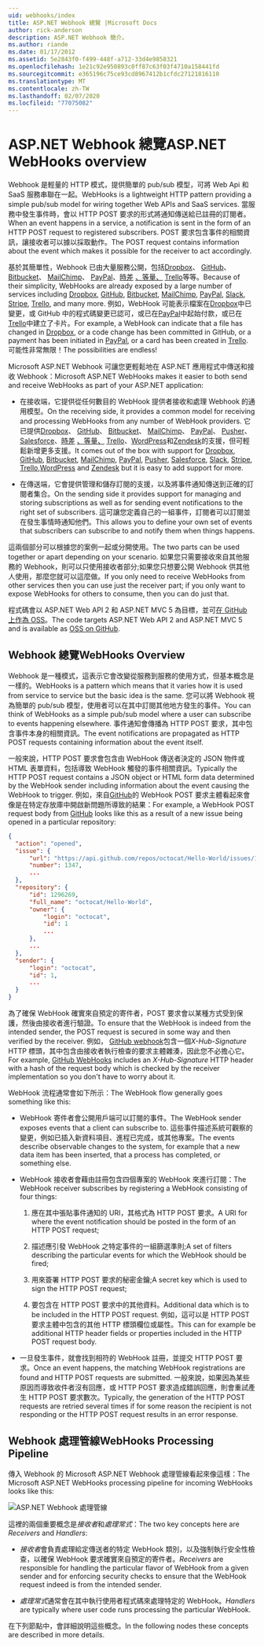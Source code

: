 ```yaml
---
uid: webhooks/index
title: ASP.NET Webhook 總覽 |Microsoft Docs
author: rick-anderson
description: ASP.NET Webhook 簡介。
ms.author: riande
ms.date: 01/17/2012
ms.assetid: 5e2843f0-f499-448f-a712-33d4e9858321
ms.openlocfilehash: 1e21c92e950893c0ff87c63f03f4710a158441fd
ms.sourcegitcommit: e365196c75ce93cd8967412b1cfdc27121816110
ms.translationtype: MT
ms.contentlocale: zh-TW
ms.lasthandoff: 02/07/2020
ms.locfileid: "77075082"
---
```

# <a name="aspnet-webhooks-overview"></a><span data-ttu-id="2fc29-103">ASP.NET Webhook 總覽</span><span class="sxs-lookup"><span data-stu-id="2fc29-103">ASP.NET WebHooks overview</span></span>

<span data-ttu-id="2fc29-104">Webhook 是輕量的 HTTP 模式，提供簡單的 pub/sub 模型，可將 Web Api 和 SaaS 服務串聯在一起。</span><span class="sxs-lookup"><span data-stu-id="2fc29-104">WebHooks is a lightweight HTTP pattern providing a simple pub/sub model for wiring together Web APIs and SaaS services.</span></span> <span data-ttu-id="2fc29-105">當服務中發生事件時，會以 HTTP POST 要求的形式將通知傳送給已註冊的訂閱者。</span><span class="sxs-lookup"><span data-stu-id="2fc29-105">When an event happens in a service, a notification is sent in the form of an HTTP POST request to registered subscribers.</span></span> <span data-ttu-id="2fc29-106">POST 要求包含事件的相關資訊，讓接收者可以據以採取動作。</span><span class="sxs-lookup"><span data-stu-id="2fc29-106">The POST request contains information about the event which makes it possible for the receiver to act accordingly.</span></span>

<span data-ttu-id="2fc29-107">基於其簡單性，Webhook 已由大量服務公開，包括[Dropbox](http://dropbox.com/)、 [GitHub](https://www.github.com/)、 [Bitbucket](https://bitbucket.org/)、 [MailChimp](http://www.mailchimp.com/)、 [PayPal](http://www.paypal.com/)、[時差](http://www.slack.com) [、等量、](http://www.stripe.com) [Trello](http://www.trello.com/)等等。</span><span class="sxs-lookup"><span data-stu-id="2fc29-107">Because of their simplicity, WebHooks are already exposed by a large number of services including [Dropbox](http://dropbox.com/), [GitHub](https://www.github.com/), [Bitbucket](https://bitbucket.org/), [MailChimp](http://www.mailchimp.com/), [PayPal](http://www.paypal.com/), [Slack](http://www.slack.com), [Stripe](http://www.stripe.com), [Trello](http://www.trello.com/), and many more.</span></span> <span data-ttu-id="2fc29-108">例如，WebHook 可能表示檔案在[Dropbox](http://dropbox.com/)中已變更，或 GitHub 中的程式碼變更已認可，或已在[PayPal](http://www.paypal.com/)中起始付款，或已在[Trello](http://www.trello.com/)中建立了卡片。</span><span class="sxs-lookup"><span data-stu-id="2fc29-108">For example, a WebHook can indicate that a file has changed in [Dropbox](http://dropbox.com/), or a code change has been committed in GitHub, or a payment has been initiated in [PayPal](http://www.paypal.com/), or a card has been created in [Trello](http://www.trello.com/).</span></span> <span data-ttu-id="2fc29-109">可能性非常無限！</span><span class="sxs-lookup"><span data-stu-id="2fc29-109">The possibilities are endless!</span></span>

<span data-ttu-id="2fc29-110">Microsoft ASP.NET Webhook 可讓您更輕鬆地在 ASP.NET 應用程式中傳送和接收 Webhook：</span><span class="sxs-lookup"><span data-stu-id="2fc29-110">Microsoft ASP.NET WebHooks makes it easier to both send and receive WebHooks as part of your ASP.NET application:</span></span>

* <span data-ttu-id="2fc29-111">在接收端，它提供從任何數目的 WebHook 提供者接收和處理 Webhook 的通用模型。</span><span class="sxs-lookup"><span data-stu-id="2fc29-111">On the receiving side, it provides a common model for receiving and processing WebHooks from any number of WebHook providers.</span></span> <span data-ttu-id="2fc29-112">它已提供[Dropbox](http://dropbox.com/)、 [GitHub](https://www.github.com/)、 [Bitbucket](https://bitbucket.org/)、 [MailChimp](http://www.mailchimp.com/)、 [PayPal](http://www.paypal.com/)、 [Pusher](http://www.pusher.com)、 [Salesforce](http://www.salesforce.com)、[時差](http://www.slack.com) [、等量、](http://www.stripe.com) [Trello](http://www.trello.com/)、[WordPress](http://www.wordpress.com)和[Zendesk](https://www.zendesk.com/)的支援，但可輕鬆新增更多支援。</span><span class="sxs-lookup"><span data-stu-id="2fc29-112">It comes out of the box with support for [Dropbox](http://dropbox.com/), [GitHub](https://www.github.com/), [Bitbucket](https://bitbucket.org/), [MailChimp](http://www.mailchimp.com/), [PayPal](http://www.paypal.com/), [Pusher](http://www.pusher.com), [Salesforce](http://www.salesforce.com), [Slack](http://www.slack.com), [Stripe](http://www.stripe.com), [Trello](http://www.trello.com/),[WordPress](http://www.wordpress.com) and [Zendesk](https://www.zendesk.com/) but it is easy to add support for more.</span></span>

* <span data-ttu-id="2fc29-113">在傳送端，它會提供管理和儲存訂閱的支援，以及將事件通知傳送到正確的訂閱者集合。</span><span class="sxs-lookup"><span data-stu-id="2fc29-113">On the sending side it provides support for managing and storing subscriptions as well as for sending event notifications to the right set of subscribers.</span></span> <span data-ttu-id="2fc29-114">這可讓您定義自己的一組事件，訂閱者可以訂閱並在發生事情時通知他們。</span><span class="sxs-lookup"><span data-stu-id="2fc29-114">This allows you to define your own set of events that subscribers can subscribe to and notify them when things happens.</span></span>

<span data-ttu-id="2fc29-115">這兩個部分可以根據您的案例一起或分開使用。</span><span class="sxs-lookup"><span data-stu-id="2fc29-115">The two parts can be used together or apart depending on your scenario.</span></span> <span data-ttu-id="2fc29-116">如果您只需要接收來自其他服務的 Webhook，則可以只使用接收者部分;如果您只想要公開 Webhook 供其他人使用，那麼您就可以這麼做。</span><span class="sxs-lookup"><span data-stu-id="2fc29-116">If you only need to receive WebHooks from other services then you can use just the receiver part; if you only want to expose WebHooks for others to consume, then you can do just that.</span></span>

<span data-ttu-id="2fc29-117">程式碼會以 ASP.NET Web API 2 和 ASP.NET MVC 5 為目標，並可[在 GitHub 上作為 OSS](https://github.com/aspnet/WebHooks)。</span><span class="sxs-lookup"><span data-stu-id="2fc29-117">The code targets ASP.NET Web API 2 and ASP.NET MVC 5 and is available as [OSS on GitHub](https://github.com/aspnet/WebHooks).</span></span>

## <a name="webhooks-overview"></a><span data-ttu-id="2fc29-118">Webhook 總覽</span><span class="sxs-lookup"><span data-stu-id="2fc29-118">WebHooks Overview</span></span>

<span data-ttu-id="2fc29-119">Webhook 是一種模式，這表示它會改變從服務到服務的使用方式，但基本概念是一樣的。</span><span class="sxs-lookup"><span data-stu-id="2fc29-119">WebHooks is a pattern which means that it varies how it is used from service to service but the basic idea is the same.</span></span> <span data-ttu-id="2fc29-120">您可以將 Webhook 視為簡單的 pub/sub 模型，使用者可以在其中訂閱其他地方發生的事件。</span><span class="sxs-lookup"><span data-stu-id="2fc29-120">You can think of WebHooks as a simple pub/sub model where a user can subscribe to events happening elsewhere.</span></span> <span data-ttu-id="2fc29-121">事件通知會傳播為 HTTP POST 要求，其中包含事件本身的相關資訊。</span><span class="sxs-lookup"><span data-stu-id="2fc29-121">The event notifications are propagated as HTTP POST requests containing information about the event itself.</span></span>

<span data-ttu-id="2fc29-122">一般來說，HTTP POST 要求會包含由 WebHook 傳送者決定的 JSON 物件或 HTML 表單資料，包括導致 WebHook 觸發的事件相關資訊。</span><span class="sxs-lookup"><span data-stu-id="2fc29-122">Typically the HTTP POST request contains a JSON object or HTML form data determined by the WebHook sender including information about the event causing the WebHook to trigger.</span></span> <span data-ttu-id="2fc29-123">例如，來自[GitHub](https://www.github.com/)的 WebHook POST 要求主體看起來會像是在特定存放庫中開啟新問題所導致的結果：</span><span class="sxs-lookup"><span data-stu-id="2fc29-123">For example, a WebHook POST request body from [GitHub](https://www.github.com/) looks like this as a result of a new issue being opened in a particular repository:</span></span>

```json
{
  "action": "opened",
  "issue": {
      "url": "https://api.github.com/repos/octocat/Hello-World/issues/1347",
      "number": 1347,
      ...
  },
  "repository": {
      "id": 1296269,
      "full_name": "octocat/Hello-World",
      "owner": {
          "login": "octocat",
          "id": 1
          ...
      },
      ...
  },
  "sender": {
      "login": "octocat",
      "id": 1,
      ...
  }
}
```

<span data-ttu-id="2fc29-124">為了確保 WebHook 確實來自預定的寄件者，POST 要求會以某種方式受到保護，然後由接收者進行驗證。</span><span class="sxs-lookup"><span data-stu-id="2fc29-124">To ensure that the WebHook is indeed from the intended sender, the POST request is secured in some way and then verified by the receiver.</span></span> <span data-ttu-id="2fc29-125">例如， [GitHub webhook](https://developer.github.com/webhooks/)包含一個*X-Hub-Signature* HTTP 標頭，其中包含由接收者執行檢查的要求主體雜湊，因此您不必擔心它。</span><span class="sxs-lookup"><span data-stu-id="2fc29-125">For example, [GitHub WebHooks](https://developer.github.com/webhooks/) includes an *X-Hub-Signature* HTTP header with a hash of the request body which is checked by the receiver implementation so you don't have to worry about it.</span></span>

<span data-ttu-id="2fc29-126">WebHook 流程通常會如下所示：</span><span class="sxs-lookup"><span data-stu-id="2fc29-126">The WebHook flow generally goes something like this:</span></span>

* <span data-ttu-id="2fc29-127">WebHook 寄件者會公開用戶端可以訂閱的事件。</span><span class="sxs-lookup"><span data-stu-id="2fc29-127">The WebHook sender exposes events that a client can subscribe to.</span></span> <span data-ttu-id="2fc29-128">這些事件描述系統可觀察的變更，例如已插入新資料項目、進程已完成，或其他專案。</span><span class="sxs-lookup"><span data-stu-id="2fc29-128">The events describe observable changes to the system, for example that a new data item has been inserted, that a process has completed, or something else.</span></span>

* <span data-ttu-id="2fc29-129">WebHook 接收者會藉由註冊包含四個專案的 WebHook 來進行訂閱：</span><span class="sxs-lookup"><span data-stu-id="2fc29-129">The WebHook receiver subscribes by registering a WebHook consisting of four things:</span></span>

     1. <span data-ttu-id="2fc29-130">應在其中張貼事件通知的 URI，其格式為 HTTP POST 要求。</span><span class="sxs-lookup"><span data-stu-id="2fc29-130">A URI for where the event notification should be posted in the form of an HTTP POST request;</span></span>

     2. <span data-ttu-id="2fc29-131">描述應引發 WebHook 之特定事件的一組篩選準則;</span><span class="sxs-lookup"><span data-stu-id="2fc29-131">A set of filters describing the particular events for which the WebHook should be fired;</span></span>

     3. <span data-ttu-id="2fc29-132">用來簽署 HTTP POST 要求的秘密金鑰;</span><span class="sxs-lookup"><span data-stu-id="2fc29-132">A secret key which is used to sign the HTTP POST request;</span></span>

     4. <span data-ttu-id="2fc29-133">要包含在 HTTP POST 要求中的其他資料。</span><span class="sxs-lookup"><span data-stu-id="2fc29-133">Additional data which is to be included in the HTTP POST request.</span></span> <span data-ttu-id="2fc29-134">例如，這可以是 HTTP POST 要求主體中包含的其他 HTTP 標頭欄位或屬性。</span><span class="sxs-lookup"><span data-stu-id="2fc29-134">This can for example be additional HTTP header fields or properties included in the HTTP POST request body.</span></span>

* <span data-ttu-id="2fc29-135">一旦發生事件，就會找到相符的 WebHook 註冊，並提交 HTTP POST 要求。</span><span class="sxs-lookup"><span data-stu-id="2fc29-135">Once an event happens, the matching WebHook registrations are found and HTTP POST requests are submitted.</span></span> <span data-ttu-id="2fc29-136">一般來說，如果因為某些原因而導致收件者沒有回應，或 HTTP POST 要求造成錯誤回應，則會重試產生 HTTP POST 要求數次。</span><span class="sxs-lookup"><span data-stu-id="2fc29-136">Typically, the generation of the HTTP POST requests are retried several times if for some reason the recipient is not responding or the HTTP POST request results in an error response.</span></span>

## <a name="webhooks-processing-pipeline"></a><span data-ttu-id="2fc29-137">Webhook 處理管線</span><span class="sxs-lookup"><span data-stu-id="2fc29-137">WebHooks Processing Pipeline</span></span>

<span data-ttu-id="2fc29-138">傳入 Webhook 的 Microsoft ASP.NET Webhook 處理管線看起來像這樣：</span><span class="sxs-lookup"><span data-stu-id="2fc29-138">The Microsoft ASP.NET WebHooks processing pipeline for incoming WebHooks looks like this:</span></span>

![ASP.NET Webhook 處理管線](_static/WebHookReceivers.png)

<span data-ttu-id="2fc29-140">這裡的兩個重要概念是*接收者*和*處理常式*：</span><span class="sxs-lookup"><span data-stu-id="2fc29-140">The two key concepts here are *Receivers* and *Handlers*:</span></span>

* <span data-ttu-id="2fc29-141">*接收者*會負責處理給定傳送者的特定 WebHook 類別，以及強制執行安全性檢查，以確保 WebHook 要求確實來自預定的寄件者。</span><span class="sxs-lookup"><span data-stu-id="2fc29-141">*Receivers* are responsible for handling the particular flavor of WebHook from a given sender and for enforcing security checks to ensure that the WebHook request indeed is from the intended sender.</span></span>

* <span data-ttu-id="2fc29-142">*處理常式*通常會在其中執行使用者程式碼來處理特定的 WebHook。</span><span class="sxs-lookup"><span data-stu-id="2fc29-142">*Handlers* are typically where user code runs processing the particular WebHook.</span></span>

<span data-ttu-id="2fc29-143">在下列節點中，會詳細說明這些概念。</span><span class="sxs-lookup"><span data-stu-id="2fc29-143">In the following nodes these concepts are described in more details.</span></span>
